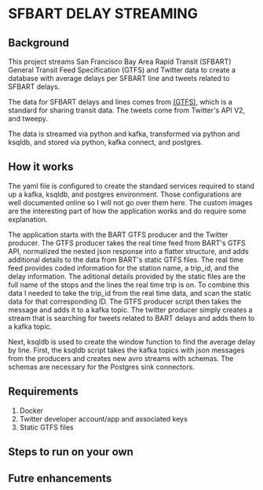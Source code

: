 # SFBART DELAY STREAMING


## Background
This project streams San Francisco Bay Area Rapid Transit (SFBART) General Transit Feed Specification (GTFS) and Twitter data to create a database with average delays per SFBART line and tweets related to SFBART delays.

The data for SFBART delays and lines comes from [(GTFS)](https://developers.google.com/transit/gtfs), which is a standard for sharing transit data. The tweets come from Twitter's API V2, and tweepy.

The data is streamed via python and kafka, transformed via python and ksqldb, and stored via python, kafka connect, and postgres.

## How it works
The yaml file is configured to create the standard services required to stand up a kafka, ksqldb, and postgres environment. Those configurations are well documented online so I will not go over them here. The custom images are the interesting part of how the application works and do require some explanation. 

The application starts with the BART GTFS producer and the Twitter producer. The GTFS producer takes the real time feed from BART's GTFS API, normalized the nested json response into a flatter structure, and adds additional details to the data from BART's static GTFS files. The real time feed provides coded information for the station name, a trip_id, and the delay information. The aditional details provided by the static files are the full name of the stops and the lines the real time trip is on. To combine this data I needed to take the trip_id from the real time data, and scan the static data for that corresponding ID. The GTFS producer script then takes the message and adds it to a kafka topic. The twitter producer simply creates a stream that is searching for tweets related to BART delays and adds them to a kafka topic.

Next, ksqldb is used to create the window function to find the average delay by line. First, the ksqldb script takes the kafka topics with json messages from the producers and creates new avro streams with schemas. The schemas are necessary for the Postgres sink connectors. 


## Requirements
1. Docker
2. Twitter developer account/app and associated keys
3. Static GTFS files

## Steps to run on your own


## Futre enhancements


